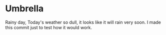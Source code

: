 # Umbrella
Rainy day,
Today's weather so dull, it looks like it will rain very soon. I made this commit just to test how it would work.
